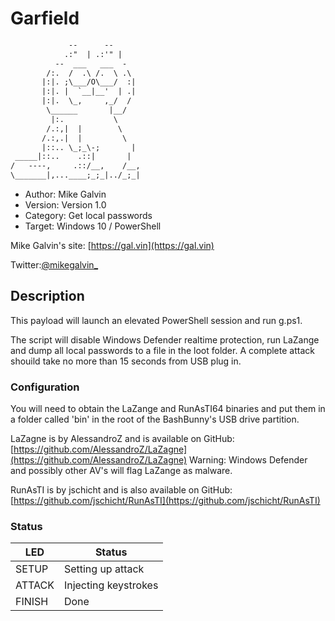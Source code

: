 # Garfield

``` txt
             --      --
            .:"  | .:'" |
          --  ___   ___  -
        /:.  /  .\ /.  \ .\
       |:|. ;\___/O\___/  :|
       |:|. |  `__|__'  | .|
       |:|.  \_,     ,_/  /
        \______       |__/
         |:.           \
        /.:,|  |        \
       /.:,.|  |         \
       |::.. \_;_\-;       |
 _____|::..    .::|       |
/   ----,     .::/__,    /__,
\_______|,...____;_;_|../_;_|
```

* Author: Mike Galvin
* Version: Version 1.0
* Category: Get local passwords
* Target: Windows 10 / PowerShell

Mike Galvin's site: [https://gal.vin](https://gal.vin)

Twitter:[@mikegalvin_](https://twitter.com/mikegalvin_)

## Description

This payload will launch an elevated PowerShell session and run g.ps1.

The script will disable Windows Defender realtime protection, run LaZange and dump all local passwords to a file in the loot folder.
A complete attack shouild take no more than 15 seconds from USB plug in.

### Configuration

You will need to obtain the LaZange and RunAsTI64 binaries and put them in a folder called 'bin' in the root of the BashBunny's USB drive partition.

LaZagne is by AlessandroZ and is available on GitHub: [https://github.com/AlessandroZ/LaZagne](https://github.com/AlessandroZ/LaZagne)
Warning: Windows Defender and possibly other AV's will flag LaZange as malware.

RunAsTI is by jschicht and is also available on GitHub: [https://github.com/jschicht/RunAsTI](https://github.com/jschicht/RunAsTI)

### Status

| LED    | Status               |
| ------ | ---------------------|
| SETUP  | Setting up attack    |
| ATTACK | Injecting keystrokes |
| FINISH | Done                 |
